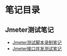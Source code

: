 # 笔记目录
## Jmeter测试笔记
- [Jmeter测试脚本录制笔记](http://img.shanrufu.com/Jmeter脚本录制.pdf)
- [Jmeter接口并发测试笔记](http://img.shanrufu.com/Jmeter接口并发测试.pdf)
